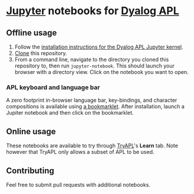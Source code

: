 # [Jupyter](http://jupyter.org/) notebooks for [Dyalog APL](https://www.dyalog.com/)

## Offline usage

1. Follow the [installation instructions for the Dyalog APL Jupyter kernel](https://github.com/Dyalog/dyalog-jupyter-kernel#installation).
1. [Clone](https://help.github.com/articles/cloning-a-repository/) this repository.
1. From a command line, navigate to the directory you cloned this repository to, then run `jupyter-notebook`. This should launch your browser with a directory view. Click on the notebook you want to open.

### APL keyboard and language bar

A zero footprint in-browser language bar, key-bindings, and character compositions is available using [a bookmarklet](https://abrudz.github.io/lb/apl). After installation, launch a Jupiter notebook and then click on the bookmarklet.

## Online usage

These notebooks are available to try through [TryAPL](http://tryapl.org)'s **Learn** tab. Note however that TryAPL only allows a subset of APL to be used.

## Contributing

Feel free to submit pull requests with additional notebooks.
